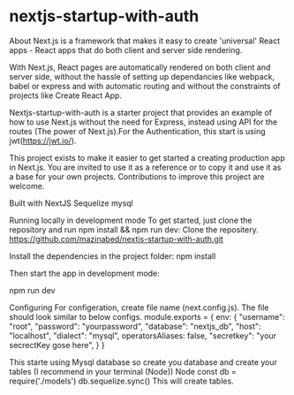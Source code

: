 # nextjs-startup-with-auth
About
Next.js is a framework that makes it easy to create 'universal' React apps - React apps that do both client and server side rendering.

With Next.js, React pages are automatically rendered on both client and server side, without the hassle of setting up dependancies like webpack, babel or express and with automatic routing and without the constraints of projects like Create React App.

Nextjs-startup-with-auth is a starter project that provides an example of how to use Next.js without the need for  Express, instead using API for the routes (The power of Next.js).For the Authentication, this start is using jwt(https://jwt.io/).

This project exists to make it easier to get started a creating production app in Next.js. You are invited to use it as a reference or to copy it and use it as a base for your own projects. Contributions to improve this project are welcome.

Built with
NextJS
Sequelize
mysql


Running locally in development mode
To get started, just clone the repository and run npm install && npm run dev:
Clone the repositery.
https://github.com/mazinabed/nextjs-startup-with-auth.git

Install the dependencies in the project folder:
npm install


Then start the app in development mode:

npm run dev

Configuring
For configeration, create file name  (next.config.js). The file should look similar to below configs. 
module.exports = {
    env: {
        "username": "root",
        "password": "yourpassword",
        "database": "nextjs_db",
        "host": "localhost",
        "dialect": "mysql",
        operatorsAliases: false,
        "secretkey": "your secrectKey gose here",
    }
}

This starte using Mysql database so create you database and create your tables (I recommend in your terminal (Node)) 
Node
const db = require('./models')
db.sequelize.sync()
This will create tables. 
